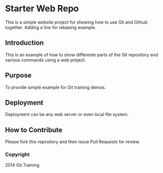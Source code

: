 # Starter Web Repo

This is a simple website project for showing how to use Git and Github together.
Adding a line for rebasing example.

## Introduction

This is an example of how to show differente parts of the Git repository and various commands using a web project.

## Purpose

To provide simple example for Git training demos.

## Deployment

Deployment can be any web server or even local file system.

## How to Contribute

Please fork this repository and then issue Pull Requests for review.

### Copyright

2014 Git.Training